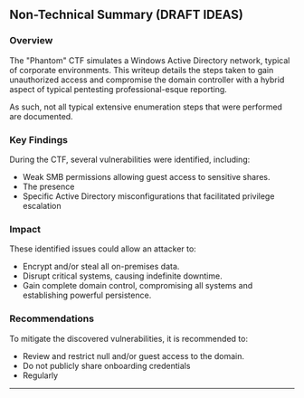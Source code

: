 ## Non-Technical Summary (DRAFT IDEAS)

### Overview

The "Phantom" CTF simulates a Windows Active Directory network, typical of corporate environments. This writeup details the steps taken to gain unauthorized access and compromise the domain controller with a hybrid aspect of typical pentesting professional-esque reporting. 

As such, not all typical extensive enumeration steps that were performed are documented.

### Key Findings

During the CTF, several vulnerabilities were identified, including:
*   Weak SMB permissions allowing guest access to sensitive shares.
*   The presence 
*   Specific Active Directory misconfigurations that facilitated privilege escalation

### Impact

These identified issues could allow an attacker to:
*   Encrypt and/or steal all on-premises data.
*   Disrupt critical systems, causing indefinite downtime.
*   Gain complete domain control, compromising all systems and establishing powerful persistence.

### Recommendations

To mitigate the discovered vulnerabilities, it is recommended to:
*   Review and restrict null and/or guest access to the domain.
*   Do not publicly share onboarding credentials
*   Regularly 

---
